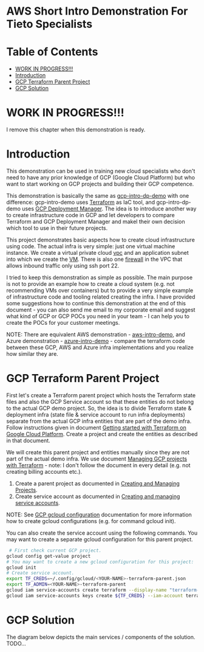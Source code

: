# AWS Short Intro Demonstration For Tieto Specialists  <!-- omit in toc -->


# Table of Contents  <!-- omit in toc -->
- [WORK IN PROGRESS!!!](#WORK-IN-PROGRESS)
- [Introduction](#Introduction)
- [GCP Terraform Parent Project](#GCP-Terraform-Parent-Project)
- [GCP Solution](#GCP-Solution)


# WORK IN PROGRESS!!!

I remove this chapter when this demonstration is ready.

# Introduction

This demonstration can be used in training new cloud specialists who don't need to have any prior knowledge of GCP (Google Cloud Platform) but who want to start working on GCP projects and building their GCP competence.

This demonstration is basically the same as [gcp-intro-dp-demo](https://github.com/tieto-pc/gcp-intro-dp-demo) with one difference: gcp-intro-demo uses [Terraform](https://www.terraform.io/) as IaC tool, and gcp-intro-dp-demo uses [GCP Deployment Manager](https://cloud.google.com/deployment-manager/docs/). The idea is to introduce another way to create infrastructure code in GCP and let developers to compare Terraform and GCP Deployment Manager and makel their own decision which tool to use in their future projects.

This project demonstrates basic aspects how to create cloud infrastructure using code. The actual infra is very simple: just one virtual machine instance. We create a virtual private cloud [vpc](https://cloud.google.com/vpc/) and an application subnet into which we create the [VM](https://cloud.google.com/compute/docs/instances/). There is also one [firewall](https://cloud.google.com/vpc/docs/firewalls) in the VPC that allows inbound traffic only using ssh port 22. 

I tried to keep this demonstration as simple as possible. The main purpose is not to provide an example how to create a cloud system (e.g. not recommending VMs over containers) but to provide a very simple example of infrastructure code and tooling related creating the infra. I have provided some suggestions how to continue this demonstration at the end of this document - you can also send me email to my corporate email and suggest what kind of GCP or GCP POCs you need in your team - I can help you to create the POCs for your customer meetings.

NOTE: There are equivalent AWS demonstration - [aws-intro-demo](https://github.com/tieto-pc/aws-intro-demo), and Azure demonstration - [azure-intro-demo](https://github.com/tieto-pc/azure-intro-demo) - compare the terraform code between these GCP, AWS and Azure infra implementations and you realize how similar they are.

# GCP Terraform Parent Project

First let's create a Terraform parent project which hosts the Terraform state files and also the GCP Service account so that these entities do not belong to the actual GCP demo project. So, the idea is to divide Terraform state & deployment infra (state file & service account to run infra deployments) separate from the actual GCP infra entities that are part of the demo infra. Follow instructions given in document [Getting started with Terraform on Google Cloud Platform](https://cloud.google.com/community/tutorials/getting-started-on-gcp-with-terraform). Create a project and create the entities as described in that document.

We will create this parent project and entities manually since they are not part of the actual demo infra. We use document [Managing GCP projects with Terraform](https://cloud.google.com/community/tutorials/managing-gcp-projects-with-terraform) - note: I don't follow the document in every detail (e.g. not creating billing accounts etc.).

1. Create a parent project as documented in [Creating and Managing Projects](https://cloud.google.com/resource-manager/docs/creating-managing-projects).
2. Create service account as documented in [Creating and managing service accounts](https://cloud.google.com/iam/docs/creating-managing-service-accounts).

NOTE: See [GCP gcloud configuration](https://cloud.google.com/sdk/gcloud/reference/config/configurations/) documentation for more information how to create gcloud configurations (e.g. for command gcloud init).

You can also create the service account using the following commands. You may want to create a separate gcloud configuration for this parent project.

```bash
 # First check current GCP project.
gcloud config get-value project
# You may want to create a new gcloud configuration for this project:
gcloud init
# Create service account.
export TF_CREDS=~/.config/gcloud/<YOUR-NAME>-terraform-parent.json
export TF_ADMIN=<YOUR-NAME>-terraform-parent
gcloud iam service-accounts create terraform --display-name "terraform-service-account"
gcloud iam service-accounts keys create ${TF_CREDS} --iam-account terraform@${TF_ADMIN}.iam.gserviceaccount.com
```









# GCP Solution

The diagram below depicts the main services / components of the solution. TODO...
